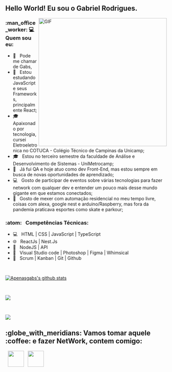 
<h2> Hello World! Eu sou o Gabriel Rodrigues.</h2>
<img align="right" alt="GIF" src="https://becode.com.br/wp-content/uploads/2016/10/Por-que-usar-JavaScript.gif" width="400"/>

<h3> :man_office_worker: 💻 Quem sou eu: </h3>

- :rainbow: &nbsp; Pode me chamar de Gabs, 
- 🔭 &nbsp; Estou estudando JavaScript e seus Frameworks, principalmente React;
- 🎓 &nbsp; Apaixonado por tecnologia, cursei Eletroeletronica no COTUCA - Colégio Técnico de Campinas da Unicamp;
- 🎓 &nbsp; Estou no terceiro semestre da faculdade de Análise e Desenvolvimento de Sistemas - UniMetrocamp;
- 💼 &nbsp; Já fui QA e hoje atuo como dev Front-End, mas estou sempre em busca de novas oportunidades de aprendizado;
- :computer: &nbsp; Gosto de participar de eventos sobre várias tecnologias para fazer network com qualquer dev e entender um pouco mais desse mundo gigante em que estamos conectados;
- :iphone: &nbsp; Gosto de mexer com automação residencial no meu tempo livre, coisas com alexa, google nest e arduino/Raspberry, mas fora da pandemia praticava esportes como skate e parkour;

<h3>:atom: &nbsp; Competências Técnicas: </h3>

- 💻 &nbsp; HTML | CSS | JavaScript | TypeScript  
- 🌐 &nbsp; ReactJs | Nest.Js
- :scroll: &nbsp; NodeJS | API 
- :art: &nbsp; Visual Studio code | Photoshop | Figma | Whimsical
- 🔧 &nbsp; Scrum | Kanban | Git | Github 

<br>

<a align="center" href="https://github-readme-stats.anuraghazra1.vercel.app/api?username=Apenasgabs"><img align="center" src="https://github-readme-stats.anuraghazra1.vercel.app/api?username=Apenasgabs&count_private=true&show_icons=true&include_all_commits=false&theme=dracula" alt="Apenasgabs's github stats" />
</a>

</br>

<a align="center" href="https://github-readme-stats.anuraghazra1.vercel.app/api/top-langs/?username=Apenasgabs"><img align="center" src="https://github-readme-stats.anuraghazra1.vercel.app/api/top-langs/?username=Apenasgabs&layout=compact&theme=dracula" />
</a>

</br>


<a align="center" href="https://github-readme-stats.vercel.app/api/wakatime?username=Apenasgabs"><img align="center" src="https://github-readme-stats.vercel.app/api/wakatime?username=Apenasgabs&layout=compact&theme=radical" />
</a>



<h2> :globe_with_meridians: Vamos tomar aquele :coffee: e fazer NetWork, contem comigo: </h2>

&nbsp; <a align="center" href="https://www.linkedin.com/in/Apenasgabs/" target="_blank" rel="noopener noreferrer"><img align="center" src="https://img.icons8.com/plasticine/100/000000/linkedin.png" width="50" /></a>
&nbsp; <a align="center" href="mailto:Gabers357@gmail.com" target="_blank" rel="noopener noreferrer"><img align="center" src="https://img.icons8.com/plasticine/100/000000/gmail.png"  width="50" /></a>


</p>
